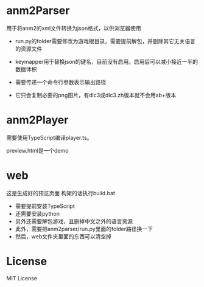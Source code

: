 # anm2Parser

用于将anm2的xml文件转换为json格式，以供浏览器使用

- run.py的folder需要修改为游戏根目录，需要提前解包，并删除其它无关语言的资源文件
- keymapper用于替换json的键名，目前没有启用。启用后可以减小接近一半的数据体积
- 需要传递一个命令行参数表示输出路径

- 它只会复制必要的png图片，有dlc3或dlc3.zh版本就不会用ab+版本

# anm2Player

需要使用TypeScript编译player.ts。

preview.html是一个demo

# web

这是生成好的预览页面
构架的话执行build.bat
- 需要提前安装TypeScript
- 还需要安装python
- 另外还需要解包游戏，且删掉中文之外的语言资源
- 此外，需要把anm2parser/run.py里面的folder路径换一下
- 然后，web文件夹里面的东西可以清空掉

# License

MIT License